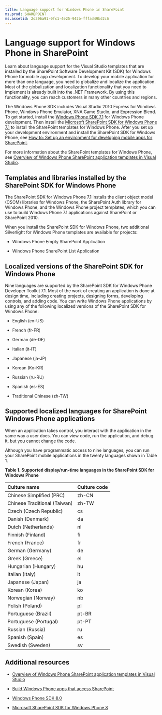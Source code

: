 ```yaml
---
title: Language support for Windows Phone in SharePoint
ms.prod: SHAREPOINT
ms.assetid: 2c396a91-0fc1-4e25-942b-fffad49bd2c6
---
```



# Language support for Windows Phone in SharePoint
Learn about language support for the Visual Studio templates that are installed by the SharePoint Software Development Kit (SDK) for Windows Phone for mobile app development.
To develop your mobile application for more than one language, you need to globalize and localize the application. Most of the globalization and localization functionality that you need to implement is already built into the .NET Framework. By using this functionality, you can reach customers in many other countries and regions.
  
    
    

The Windows Phone SDK includes Visual Studio 2010 Express for Windows Phone, Windows Phone Emulator, XNA Game Studio, and Expression Blend. To get started, install the  [Windows Phone SDK 7.1](http://www.microsoft.com/en-us/download/details.aspx?id=27570) for Windows Phone development. Then install the [Microsoft SharePoint SDK for Windows Phone 7.1](http://www.microsoft.com/en-us/download/details.aspx?id=30476) to install the SharePoint templates for Windows Phone.
After you set up your development environment and install the SharePoint SDK for Windows Phone, see  [How to: Set up an environment for developing mobile apps for SharePoint](how-to-set-up-an-environment-for-developing-mobile-apps-for-sharepoint).
  
    
    

For more information about the SharePoint templates for Windows Phone, see  [Overview of Windows Phone SharePoint application templates in Visual Studio](overview-of-windows-phone-sharepoint-application-templates-in-visual-studio).
## Templates and libraries installed by the SharePoint SDK for Windows Phone
<a name="LanguageSupportForWindowsPhoneForSharePoint2013_TemplatesInstalledBySharePointSDKForWindowsPhone"> </a>

The SharePoint SDK for Windows Phone 7.1 installs the client object model (CSOM) libraries for Windows Phone, the SharePoint Auth library for Windows Phone, and the Windows Phone project templates, which you can use to build Windows Phone 7.1 applications against SharePoint or SharePoint 2010.
  
    
    
When you install the SharePoint SDK for Windows Phone, two additional Silverlight for Windows Phone templates are available for projects:
  
    
    

- Windows Phone Empty SharePoint Application
    
  
- Windows Phone SharePoint List Application
    
  

## Localized versions of the SharePoint SDK for Windows Phone
<a name="LanguageSupportForWindowsPhoneForSharePoint2013_LocalizedVersionsOfSharePointSDKForWindowsPhone"> </a>

Nine languages are supported by the SharePoint SDK for Windows Phone Developer Toolkit 7.1. Most of the work of creating an application is done at design time, including creating projects, designing forms, developing controls, and adding code. You can write Windows Phone applications by using any of the following localized versions of the SharePoint SDK for Windows Phone:
  
    
    

- English (en-US)
    
  
- French (fr-FR)
    
  
- German (de-DE)
    
  
- Italian (it-IT)
    
  
- Japanese (ja-JP)
    
  
- Korean (Ko-KR)
    
  
- Russian (ru-RU)
    
  
- Spanish (es-ES)
    
  
- Traditional Chinese (zh-TW)
    
  

## Supported localized languages for SharePoint Windows Phone applications
<a name="bk_supplocallangs"> </a>

When an application takes control, you interact with the application in the same way a user does. You can view code, run the application, and debug it, but you cannot change the code.
  
    
    
Although you have programmatic access to nine languages, you can run your SharePoint mobile applications in the twenty languages shown in Table 1.
  
    
    

**Table 1. Supported display/run-time languages in the SharePoint SDK for Windows Phone**


|**Culture name**|**Culture code**|
|:-----|:-----|
|Chinese Simplified (PRC)  <br/> |zh-CN  <br/> |
|Chinese Traditional (Taiwan)  <br/> |zh-TW  <br/> |
|Czech (Czech Republic)  <br/> |cs  <br/> |
|Danish (Denmark)  <br/> |da  <br/> |
|Dutch (Netherlands)  <br/> |nl  <br/> |
|Finnish (Finland)  <br/> |fi  <br/> |
|French (France)  <br/> |fr  <br/> |
|German (Germany)  <br/> |de  <br/> |
|Greek (Greece)  <br/> |el  <br/> |
|Hungarian (Hungary)  <br/> |hu  <br/> |
|Italian (Italy)  <br/> |it  <br/> |
|Japanese (Japan)  <br/> |ja  <br/> |
|Korean (Korea)  <br/> |ko  <br/> |
|Norwegian (Norway)  <br/> |nb  <br/> |
|Polish (Poland)  <br/> |pl  <br/> |
|Portuguese (Brazil)  <br/> |pt-BR  <br/> |
|Portuguese (Portugal)  <br/> |pt-PT  <br/> |
|Russian (Russia)  <br/> |ru  <br/> |
|Spanish (Spain)  <br/> |es  <br/> |
|Swedish (Sweden)  <br/> |sv  <br/> |
   

## Additional resources
<a name="bk_addresources"> </a>


-  [Overview of Windows Phone SharePoint application templates in Visual Studio](overview-of-windows-phone-sharepoint-application-templates-in-visual-studio)
    
  
-  [Build Windows Phone apps that access SharePoint](build-windows-phone-apps-that-access-sharepoint)
    
  
-  [Windows Phone SDK 8.0](http://www.microsoft.com/en-us/download/details.aspx?id=35471)
    
  
-  [Microsoft SharePoint SDK for Windows Phone 8](http://www.microsoft.com/en-us/download/details.aspx?id=36818)
    
  

  
    
    

